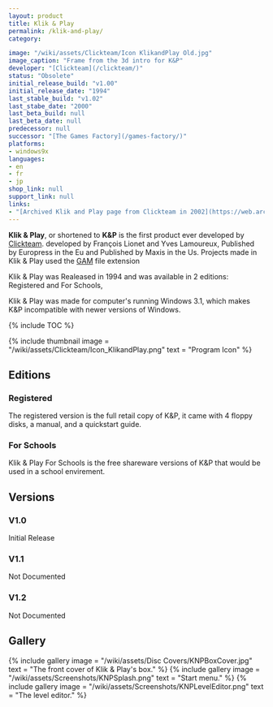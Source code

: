 ```yaml
---
layout: product
title: Klik & Play
permalink: /klik-and-play/
category:

image: "/wiki/assets/Clickteam/Icon KlikandPlay Old.jpg"
image_caption: "Frame from the 3d intro for K&P"
developer: "[Clickteam](/clickteam/)"
status: "Obsolete"
initial_release_build: "v1.00"
initial_release_date: "1994"
last_stable_build: "v1.02"
last_stabe_date: "2000"
last_beta_build: null
last_beta_date: null
predecessor: null
successor: "[The Games Factory](/games-factory/)"
platforms:
- windows9x
languages:
- en
- fr
- jp
shop_link: null
support_link: null
links: 
- "[Archived Klik and Play page from Clickteam in 2002](https://web.archive.org/web/20000606113504/http://clickteam.com/web/knp/about_cadre.htm)"
---
```


**Klik & Play**, or shortened to **K&P** is the first product ever developed by [Clickteam](/clickteam). developed by François Lionet and Yves Lamoureux, Published by Europress in the Eu and Published by Maxis in the Us. Projects made in Klik & Play used the [GAM] file extension

Klik & Play was Realeased in 1994 and was available in 2 editions: Registered and For Schools,

Klik & Play was made for computer's running Windows 3.1, which makes K&P incompatible with newer versions of Windows.

{% include TOC %}

{% include thumbnail
    image = "/wiki/assets/Clickteam/Icon_KlikandPlay.png"
    text = "Program Icon"
%}

## Editions

### Registered
The registered version is the full retail copy of K&P, it came with 4 floppy disks, a manual, and a quickstart guide.

### For Schools
Klik & Play For Schools is the free shareware versions of K&P that would be used in a school envirement.

## Versions

### V1.0
Initial Release

### V1.1
Not Documented

### V1.2
Not Documented

## Gallery
{% include gallery
    image = "/wiki/assets/Disc Covers/KNPBoxCover.jpg"
    text = "The front cover of Klik & Play's box."
%}
{% include gallery
    image = "/wiki/assets/Screenshots/KNPSplash.png"
    text = "Start menu."
%}
{% include gallery
    image = "/wiki/assets/Screenshots/KNPLevelEditor.png"
    text = "The level editor."
%}

[GAM]: /file-extensions/GAM/